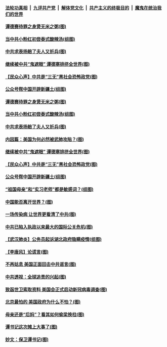 

####  [法轮功真相](../../../../basic/blob/master/README.md?t=04192130) &nbsp;|&nbsp; [九评共产党](../../../../9ping.md/blob/master/README.md?t=04192130) &nbsp;|&nbsp; [解体党文化](../../../../jtdwh.md/blob/master/README.md?t=04192130)  &nbsp;|&nbsp; [共产主义的终极目的](../../../../gczydzjmd.md/blob/master/README.md?t=04192130) &nbsp;|&nbsp; [魔鬼在统治我们的世界](../../../../mgztzwmdsj.md/blob/master/README.md?t=04192130) 

#### [谭德赛待罪之身煲无米之粥(图)](../pages/p4/930283.md?t=04192130) 

#### [当中共小粉红初尝泰式酸辣汤(组图)](../pages/p4/930274.md?t=04192130) 

#### [中共求表扬赔了夫人又折兵(图)](../pages/p4/930280.md?t=04192130) 

#### [继续被中共“鬼遮眼” 谭德塞排挤全世界(图)](../pages/p4/930295.md?t=04192130) 

#### [【民众心声】中共是“三无”黑社会恐怖政党(图)](../pages/p4/930102.md?t=04192130) 

#### [公众号帮中国开辟新疆土(组图)](../pages/p4/930198.md?t=04192130) 

#### [谭德赛待罪之身煲无米之粥(图)](../pages/p4/930283.md?t=04192130) 

#### [当中共小粉红初尝泰式酸辣汤(组图)](../pages/p4/930274.md?t=04192130) 

#### [中共求表扬赔了夫人又折兵(图)](../pages/p4/930280.md?t=04192130) 

#### [内因篇：美国为何必然被武肺攻陷？(图)](../pages/p4/930194.md?t=04192130) 

#### [继续被中共“鬼遮眼” 谭德塞排挤全世界(图)](../pages/p4/930295.md?t=04192130) 

#### [【民众心声】中共是“三无”黑社会恐怖政党(图)](../pages/p4/930102.md?t=04192130) 

#### [公众号帮中国开辟新疆土(组图)](../pages/p4/930198.md?t=04192130) 

#### [“祖国母亲”和“实习老师”都是敏感词？(组图)](../pages/p4/930197.md?t=04192130) 

#### [中国能否离开世界？(图)](../pages/p4/930195.md?t=04192130) 

#### [一场传染病 让世界更看清了中共(图)](../pages/p4/930090.md?t=04192130) 

#### [中共已陷入执政以来最大的国际公关危机(图)](../pages/p4/930191.md?t=04192130) 

#### [【武汉肺炎】公务员起诉湖北政府隐瞒疫情(组图)](../pages/p4/930192.md?t=04192130) 

#### [【李唐风】论谎言(图)](../pages/p4/930185.md?t=04192130) 

#### [不再姑息 美国正面回击中共谣言(图)](../pages/p4/930081.md?t=04192130) 

#### [中共透视：全球追责的兴起(图)](../pages/p4/930078.md?t=04192130) 

#### [致函世卫索取资料 美国会正式启动新冠病毒调查(图)](../pages/p4/930079.md?t=04192130) 

#### [北京最怕的 美国政府为什么不怕？(图)](../pages/p4/930073.md?t=04192130) 

#### [母亲还是“后妈”？看其如何偷梁换柱(图)](../pages/p4/930063.md?t=04192130) 

#### [谭书记这次摊上大事了(图)](../pages/p4/930080.md?t=04192130) 

#### [妙文：保卫谭书记(图)](../pages/p4/929988.md?t=04192130) 

